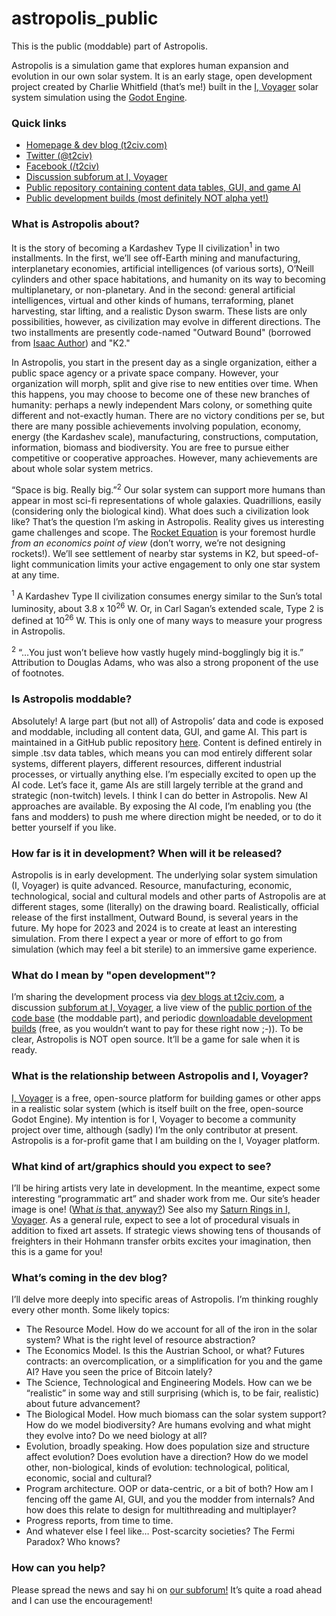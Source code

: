 # astropolis_public
This is the public (moddable) part of Astropolis.

Astropolis is a simulation game that explores human expansion and evolution in our own solar system. It is an early stage, open development project created by Charlie Whitfield (that’s me!) built in the [I, Voyager](https://www.ivoyager.dev/) solar system simulation using the [Godot Engine](https://godotengine.org/).

### Quick links
* [Homepage & dev blog (t2civ.com)](https://t2civ.com/)
* [Twitter (@t2civ)](https://twitter.com/t2civ)
* [Facebook (/t2civ)](https://www.facebook.com/t2civ/)
* [Discussion subforum at I, Voyager](https://www.ivoyager.dev/forum/index.php?p=/categories/astropolis)
* [Public repository containing content data tables, GUI, and game AI](https://github.com/charliewhitfield/astropolis_public)
* [Public development builds (most definitely NOT alpha yet!)](https://github.com/charliewhitfield/astropolis_public/releases)

### What is Astropolis about?
It is the story of becoming a Kardashev Type II civilization<sup>1</sup> in two installments. In the first, we’ll see off-Earth mining and manufacturing, interplanetary economies, artificial intelligences (of various sorts), O’Neill cylinders and other space habitations, and humanity on its way to becoming multiplanetary, or non-planetary. And in the second: general artificial intelligences, virtual and other kinds of humans, terraforming, planet harvesting, star lifting, and a realistic Dyson swarm. These lists are only possibilities, however, as civilization may evolve in different directions. The two installments are presently code-named "Outward Bound" (borrowed from [Isaac Author](https://www.youtube.com/@isaacarthur3209)) and "K2."

In Astropolis, you start in the present day as a single organization, either a public space agency or a private space company. However, your organization will morph, split and give rise to new entities over time. When this happens, you may choose to become one of these new branches of humanity: perhaps a newly independent Mars colony, or something quite different and not-exactly human. There are no victory conditions per se, but there are many possible achievements involving population, economy, energy (the Kardashev scale), manufacturing, constructions, computation, information, biomass and biodiversity. You are free to pursue either competitive or cooperative approaches. However, many achievements are about whole solar system metrics.

“Space is big. Really big.”<sup>2</sup> Our solar system can support more humans than appear in most sci-fi representations of whole galaxies. Quadrillions, easily (considering only the biological kind). What does such a civilization look like? That’s the question I’m asking in Astropolis. Reality gives us interesting game challenges and scope. The [Rocket Equation](https://en.wikipedia.org/wiki/Tsiolkovsky_rocket_equation) is your foremost hurdle *from an economics point of view* (don’t worry, we’re not designing rockets!). We’ll see settlement of nearby star systems in K2, but speed-of-light communication limits your active engagement to only one star system at any time.

<sup>1</sup> A Kardashev Type II civilization consumes energy similar to the Sun’s total luminosity, about 3.8 x 10<sup>26</sup> W. Or, in Carl Sagan’s extended scale, Type 2 is defined at 10<sup>26</sup> W. This is only one of many ways to measure your progress in Astropolis.

<sup>2</sup> “…You just won’t believe how vastly hugely mind-bogglingly big it is.” Attribution to Douglas Adams, who was also a strong proponent of the use of footnotes.

### Is Astropolis moddable?
Absolutely! A large part (but not all) of Astropolis’ data and code is exposed and moddable, including all content data, GUI, and game AI. This part is maintained in a GitHub public repository [here](https://github.com/charliewhitfield/astropolis_public). Content is defined entirely in simple .tsv data tables, which means you can mod entirely different solar systems, different players, different resources, different industrial processes, or virtually anything else. I’m especially excited to open up the AI code. Let’s face it, game AIs are still largely terrible at the grand and strategic (non-twitch) levels. I think I can do better in Astropolis. New AI approaches are available. By exposing the AI code, I’m enabling you (the fans and modders) to push me where direction might be needed, or to do it better yourself if you like.

### How far is it in development? When will it be released?
Astropolis is in early development. The underlying solar system simulation (I, Voyager) is quite advanced. Resource, manufacturing, economic, technological, social and cultural models and other parts of Astropolis are at different stages, some (literally) on the drawing board. Realistically, official release of the first installment, Outward Bound, is several years in the future. My hope for 2023 and 2024 is to create at least an interesting simulation. From there I expect a year or more of effort to go from simulation (which may feel a bit sterile) to an immersive game experience.

### What do I mean by "open development"?
I’m sharing the development process via [dev blogs at t2civ.com](https://t2civ.com/), a discussion [subforum at I, Voyager](https://www.ivoyager.dev/forum/index.php?p=/categories/astropolis), a live view of the [public portion of the code base](https://github.com/charliewhitfield/astropolis_public) (the moddable part), and periodic [downloadable development builds](https://github.com/charliewhitfield/astropolis_public/releases) (free, as you wouldn’t want to pay for these right now ;-)). To be clear, Astropolis is NOT open source. It’ll be a game for sale when it is ready.

### What is the relationship between Astropolis and I, Voyager?
[I, Voyager](https://www.ivoyager.dev/) is a free, open-source platform for building games or other apps in a realistic solar system (which is itself built on the free, open-source Godot Engine). My intention is for I, Voyager to become a community project over time, although (sadly) I’m the only contributor at present. Astropolis is a for-profit game that I am building on the I, Voyager platform.

### What kind of art/graphics should you expect to see?
I’ll be hiring artists very late in development. In the meantime, expect some interesting “programmatic art” and shader work from me. Our site’s header image is one! ([What *is* that, anyway?](https://www.ivoyager.dev/2023/03/16/new-version-v0-0-14-is-out/#abstract)) See also my [Saturn Rings in I, Voyager](https://www.ivoyager.dev/2023/03/16/new-version-v0-0-14-is-out/#rings). As a general rule, expect to see a lot of procedural visuals in addition to fixed art assets. If strategic views showing tens of thousands of freighters in their Hohmann transfer orbits excites your imagination, then this is a game for you!

### What’s coming in the dev blog?
I’ll delve more deeply into specific areas of Astropolis. I’m thinking roughly every other month. Some likely topics:

* The Resource Model. How do we account for all of the iron in the solar system? What is the right level of resource abstraction?
* The Economics Model. Is this the Austrian School, or what? Futures contracts: an overcomplication, or a simplification for you and the game AI? Have you seen the price of Bitcoin lately?
* The Science, Technological and Engineering Models. How can we be “realistic” in some way and still surprising (which is, to be fair, realistic) about future advancement? 
* The Biological Model. How much biomass can the solar system support? How do we model biodiversity? Are humans evolving and what might they evolve into? Do we need biology at all?
* Evolution, broadly speaking. How does population size and structure affect evolution? Does evolution have a direction? How do we model other, non-biological, kinds of evolution: technological, political, economic, social and cultural?
* Program architecture. OOP or data-centric, or a bit of both? How am I fencing off the game AI, GUI, and you the modder from internals? And how does this relate to design for multithreading and multiplayer?
* Progress reports, from time to time.
* And whatever else I feel like… Post-scarcity societies? The Fermi Paradox? Who knows?

### How can you help?
Please spread the news and say hi on [our subforum!](https://www.ivoyager.dev/forum/index.php?p=/categories/astropolis) It’s quite a road ahead and I can use the encouragement!
